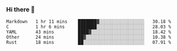 ### Hi there 👋

<!--
**WShiBin/WShiBin** is a ✨ _special_ ✨ repository because its `README.md` (this file) appears on your GitHub profile.

Here are some ideas to get you started:

- 🔭 I’m currently working on ...
- 🌱 I’m currently learning ...
- 👯 I’m looking to collaborate on ...
- 🤔 I’m looking for help with ...
- 💬 Ask me about ...
- 📫 How to reach me: ...
- 😄 Pronouns: ...
- ⚡ Fun fact: ...
-->

<!--START_SECTION:waka-->
```text
Markdown   1 hr 11 mins    ███████▓░░░░░░░░░░░░░░░░░   30.18 % 
C          1 hr 6 mins     ███████░░░░░░░░░░░░░░░░░░   28.03 % 
YAML       43 mins         ████▓░░░░░░░░░░░░░░░░░░░░   18.42 % 
Other      24 mins         ██▓░░░░░░░░░░░░░░░░░░░░░░   10.38 % 
Rust       18 mins         ██░░░░░░░░░░░░░░░░░░░░░░░   07.91 % 
```
<!--END_SECTION:waka-->
